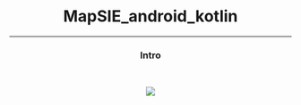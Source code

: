 <div align="center">
  <h1>MapSIE_android_kotlin</h1>
  <hr>
  <h3>Intro</h3>
  </br>
  <p>
    <img src="https://github.com/diffngood/MapSIE_android_kotlin/assets/103239379/7b943cfd-c7e9-4bd4-be5e-bcf2e326b0a3">
  </p>
</div>
